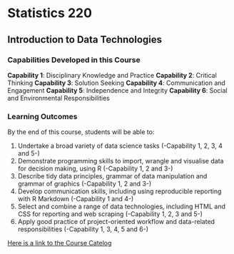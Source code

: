 # Statistics 220
## Introduction to Data Technologies

### Capabilities Developed in this Course
**Capability 1**:	Disciplinary Knowledge and Practice
**Capability 2**:	Critical Thinking
**Capability 3**:	Solution Seeking
**Capability 4**:	Communication and Engagement
**Capability 5**:	Independence and Integrity
**Capability 6**:	Social and Environmental Responsibilities


### Learning Outcomes
By the end of this course, students will be able to:
1. Undertake a broad variety of data science tasks (-Capability 1, 2, 3, 4 and 5-)
2. Demonstrate programming skills to import, wrangle and visualise data for decision making, using R (-Capability 1, 2 and 3-)
3. Describe tidy data principles, grammar of data manipulation and grammar of graphics (-Capability 1, 2 and 3-)
4. Develop communication skills, including using reproducible reporting with R Markdown (-Capability 1 and 4-)
5. Select and combine a range of data technologies, including HTML and CSS for reporting and web scraping (-Capability 1, 2, 3 and 5-)
6. Apply good practice of project-oriented workflow and data-related responsibilities (-Capability 1, 3, 4, 5 and 6-)

[Here is a link to the Course Catelog](https://courseoutline.auckland.ac.nz/dco/course/STATS/220/1233)
